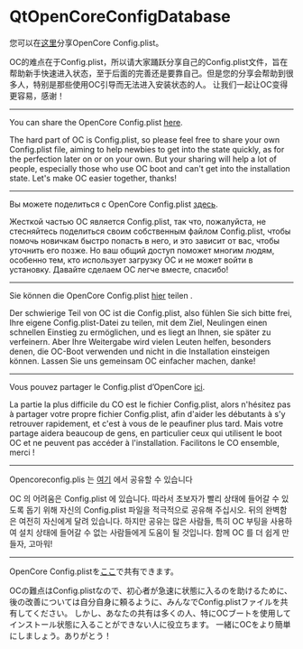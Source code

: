 # QtOpenCoreConfigDatabase

您可以在[这里](https://github.com/ic005k/QtOpenCoreConfigDatabase/issues)分享OpenCore Config.plist。

OC的难点在于Config.plist，所以请大家踊跃分享自己的Config.plist文件，旨在帮助新手快速进入状态，至于后面的完善还是要靠自己。但是您的分享会帮助到很多人，特别是那些使用OC引导而无法进入安装状态的人。
让我们一起让OC变得更容易，感谢！


---

You can share the OpenCore Config.plist [here](https://github.com/ic005k/QtOpenCoreConfigDatabase/issues).

The hard part of OC is Config.plist, so please feel free to share your own Config.plist file, aiming to help newbies to get into the state quickly, as for the perfection later on or on your own. But your sharing will help a lot of people, especially those who use OC boot and can't get into the installation state.
Let's make OC easier together, thanks!

---

Вы можете поделиться с OpenCore Config.plist  [здесь](https://github.com/ic005k/QtOpenCoreConfigDatabase/issues).

Жесткой частью OC является Config.plist, так что, пожалуйста, не стесняйтесь поделиться своим собственным файлом Config.plist, чтобы помочь новичкам быстро попасть в него, и это зависит от вас, чтобы уточнить его позже. Но ваш общий доступ поможет многим людям, особенно тем, кто использует загрузку OC и не может войти в установку.
Давайте сделаем OC легче вместе, спасибо!

---

Sie können die OpenCore Config.plist [hier](https://github.com/ic005k/QtOpenCoreConfigDatabase/issues) teilen .

Der schwierige Teil von OC ist die Config.plist, also fühlen Sie sich bitte frei, Ihre eigene Config.plist-Datei zu teilen, mit dem Ziel, Neulingen einen schnellen Einstieg zu ermöglichen, und es liegt an Ihnen, sie später zu verfeinern. Aber Ihre Weitergabe wird vielen Leuten helfen, besonders denen, die OC-Boot verwenden und nicht in die Installation einsteigen können.
Lassen Sie uns gemeinsam OC einfacher machen, danke!

---

Vous pouvez partager le Config.plist d’OpenCore  [ici](https://github.com/ic005k/QtOpenCoreConfigDatabase/issues).

La partie la plus difficile du CO est le fichier Config.plist, alors n'hésitez pas à partager votre propre fichier Config.plist, afin d'aider les débutants à s'y retrouver rapidement, et c'est à vous de le peaufiner plus tard. Mais votre partage aidera beaucoup de gens, en particulier ceux qui utilisent le boot OC et ne peuvent pas accéder à l'installation.
Facilitons le CO ensemble, merci !

---

Opencoreconfig.plis 는 [여기](https://github.com/ic005k/qtopencoreconfigdatabase/issues) 에서 공유할 수 있습니다

OC 의 어려움은 Config.plist 에 있습니다. 따라서 초보자가 빨리 상태에 들어갈 수 있도록 돕기 위해 자신의 Config.plist 파일을 적극적으로 공유해 주십시오. 뒤의 완벽함은 여전히 자신에게 달려 있습니다. 하지만 공유는 많은 사람들, 특히 OC 부팅을 사용하여 설치 상태에 들어갈 수 없는 사람들에게 도움이 될 것입니다.
함께 OC 를 더 쉽게 만들자, 고마워!

---

OpenCore Config.plistを[ここ](https:/github.com/IC005k/qtopencoreconfigdatabase/issues)で共有できます。

OCの難点はConfig.plistなので、初心者が急速に状態に入るのを助けるために、後の改善については自分自身に頼るように、みんなでConfig.plistファイルを共有してください。 しかし、あなたの共有は多くの人、特にOCブートを使用してインストール状態に入ることができない人に役立ちます。
一緒にOCをより簡単にしましょう。ありがとう！

